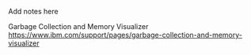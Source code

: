 Add notes here

Garbage Collection and Memory Visualizer
https://www.ibm.com/support/pages/garbage-collection-and-memory-visualizer
